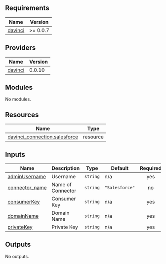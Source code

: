 <!-- BEGIN_TF_DOCS -->
## Requirements

| Name | Version |
|------|---------|
| <a name="requirement_davinci"></a> [davinci](#requirement\_davinci) | >= 0.0.7 |

## Providers

| Name | Version |
|------|---------|
| <a name="provider_davinci"></a> [davinci](#provider\_davinci) | 0.0.10 |

## Modules

No modules.

## Resources

| Name | Type |
|------|------|
| [davinci_connection.salesforce](https://registry.terraform.io/providers/samir-gandhi/davinci/latest/docs/resources/connection) | resource |

## Inputs

| Name | Description | Type | Default | Required |
|------|-------------|------|---------|:--------:|
| <a name="input_adminUsername"></a> [adminUsername](#input\_adminUsername) | Username | `string` | n/a | yes |
| <a name="input_connector_name"></a> [connector\_name](#input\_connector\_name) | Name of Connector | `string` | `"Salesforce"` | no |
| <a name="input_consumerKey"></a> [consumerKey](#input\_consumerKey) | Consumer Key | `string` | n/a | yes |
| <a name="input_domainName"></a> [domainName](#input\_domainName) | Domain Name | `string` | n/a | yes |
| <a name="input_privateKey"></a> [privateKey](#input\_privateKey) | Private Key | `string` | n/a | yes |

## Outputs

No outputs.
<!-- END_TF_DOCS -->